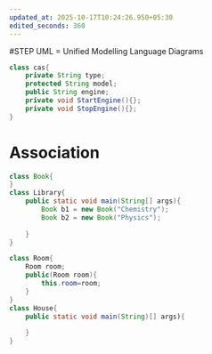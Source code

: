 ```yaml
---
updated_at: 2025-10-17T10:24:26.950+05:30
edited_seconds: 360
---
```

#STEP
UML = Unified Modelling Language Diagrams
```Java
class cas{
	private String type;
	protected String model;
	public String engine;
	private void StartEngine(){};
	private void StopEngine(){};
}
```

# Association
```Java
class Book{
}
class Library{ 
	public static void main(String[] args){
		Book b1 = new Book("Chemistry");
		Book b2 = new Book("Physics");
		
	}
}
```

```Java
class Room{
	Room room;
	public(Room room){
		this.room=room;
	}
}
class House{
	public static void main(String)[] args){
		
	}
}
```

